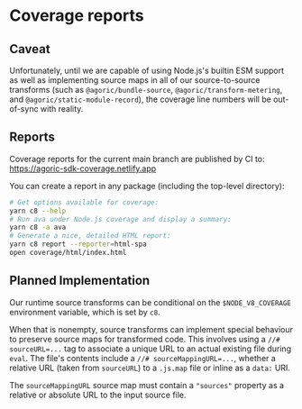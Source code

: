 # Coverage reports

## Caveat

Unfortunately, until we are capable of using Node.js's builtin ESM support as
well as implementing source maps in all of our source-to-source transforms (such
as `@agoric/bundle-source`, `@agoric/transform-metering`, and
`@agoric/static-module-record`), the coverage line numbers will be out-of-sync
with reality.

## Reports

Coverage reports for the current main branch are published by CI to:
https://agoric-sdk-coverage.netlify.app

You can create a report in any package (including the top-level directory):

```sh
# Get options available for coverage:
yarn c8 --help
# Run ava under Node.js coverage and display a summary:
yarn c8 -a ava
# Generate a nice, detailed HTML report:
yarn c8 report --reporter=html-spa
open coverage/html/index.html
```

## Planned Implementation

Our runtime source transforms can be conditional on the `$NODE_V8_COVERAGE`
environment variable, which is set by `c8`.

When that is nonempty, source transforms can implement special behaviour to
preserve source maps for transformed code.  This involves using a `//#
sourceURL=...` tag to associate a unique URL to an actual existing file during
`eval`.  The file's contents include a `//# sourceMappingURL=...`, whether a
relative URL (taken from `sourceURL`) to a `.js.map` file or inline as a `data:`
URI.


The `sourceMappingURL` source map must contain a `"sources"` property as a
relative or absolute URL to the input source file.
